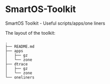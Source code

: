SmartOS-Toolkit
===============

SmartOS Toolkit -  Useful scripts/apps/one liners


The layout of the toolkit:

    .
    ├── README.md
    ├── apps
    │   ├── gz
    │   └── zone
    ├── dtrace
    │   ├── gz
    │   └── zone
    └── oneliners
